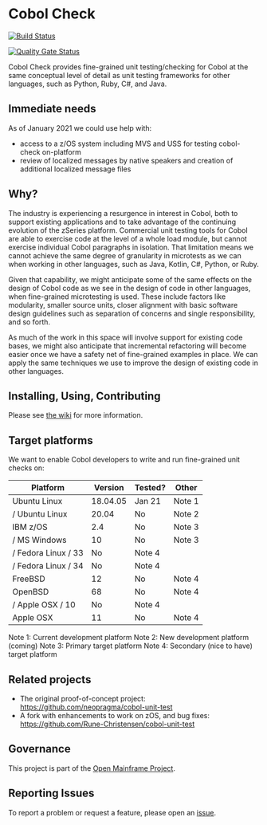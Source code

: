 # Cobol Check 

[![Build Status](https://travis-ci.com/neopragma/cobol-check.svg?branch=main)](https://travis-ci.com/neopragma/cobol-check)

[![Quality Gate Status](https://sonarcloud.io/api/project_badges/measure?project=neopragma_cobol-check&metric=alert_status)](https://sonarcloud.io/dashboard?id=neopragma_cobol-check)

Cobol Check provides fine-grained unit testing/checking for Cobol at the same conceptual level of detail as unit testing frameworks for other languages, such as Python, Ruby, C#, and Java. 

## Immediate needs 

As of January 2021 we could use help with: 

- access to a z/OS system including MVS and USS for testing cobol-check on-platform
- review of localized messages by native speakers and creation of additional localized message files

## Why?

The industry is experiencing a resurgence in interest in Cobol, both to support existing applications and to take advantage of the continuing evolution of the zSeries platform. Commercial unit testing tools for Cobol are able to exercise code at the level of a whole load module, but cannot exercise individual Cobol paragraphs in isolation. That limitation means we cannot achieve the same degree of granularity in microtests as we can when working in other languages, such as Java, Kotlin, C#, Python, or Ruby.

Given that capability, we might anticipate some of the same effects on the design of Cobol code as we see in the design of code in other languages, when fine-grained microtesting is used. These include factors like modularity, smaller source units, closer alignment with basic software design guidelines such as separation of concerns and single responsibility, and so forth.

As much of the work in this space will involve support for existing code bases, we might also anticipate that incremental refactoring will become easier once we have a safety net of fine-grained examples in place. We can apply the same techniques we use to improve the design of existing code in other languages.

## Installing, Using, Contributing

Please see [the wiki](https://github.com/neopragma/cobol-check/wiki/) for more information.

## Target platforms 

We want to enable Cobol developers to write and run fine-grained unit checks on: 

| Platform | Version | Tested? | Other |
| -------- | ------- | ------- | ----- |
| Ubuntu Linux | 18.04.05 | Jan 21 | Note 1 |
/ Ubuntu Linux | 20.04 | No | Note 2 |
| IBM z/OS | 2.4 | No | Note 3 |
/ MS Windows | 10 | No | Note 3 |
/ Fedora Linux / 33 | No | Note 4 |
/ Fedora Linux / 34 | No | Note 4 |
| FreeBSD | 12 | No | Note 4 |
| OpenBSD | 68 | No | Note 4 |
/ Apple OSX / 10 | No | Note 4 |
| Apple OSX | 11 | No | Note 4

Note 1: Current development platform 
Note 2: New development platform (coming) 
Note 3: Primary target platform 
Note 4: Secondary (nice to have) target platform

## Related projects

- The original proof-of-concept project: https://github.com/neopragma/cobol-unit-test
- A fork with enhancements to work on zOS, and bug fixes: https://github.com/Rune-Christensen/cobol-unit-test

## Governance

This project is part of the [Open Mainframe Project](https://www.openmainframeproject.org/). 

## Reporting Issues

To report a problem or request a feature, please open an [issue](https://github.com/neopragma/cobol-check/issues).
